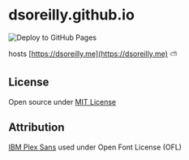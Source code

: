 # dsoreilly.github.io

![Deploy to GitHub Pages](https://github.com/dsoreilly/dsoreilly.github.io/actions/workflows/deploy-pages.yaml/badge.svg)

hosts [https://dsoreilly.me](https://dsoreilly.me) :partly_sunny:

## License

Open source under [MIT License](license)

## Attribution

[IBM Plex Sans](https://fonts.google.com/specimen/IBM+Plex+Sans/about) used under Open Font License (OFL)
